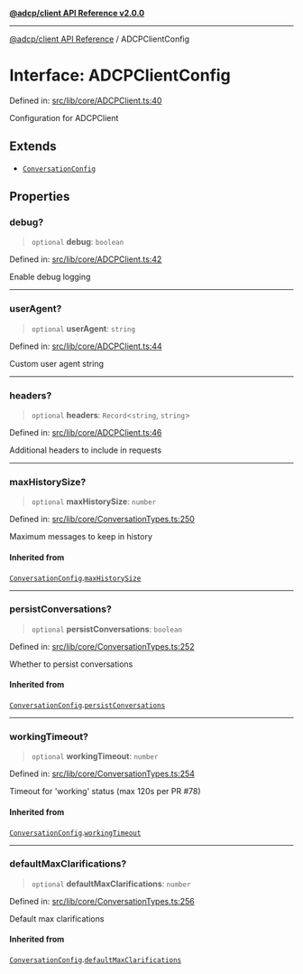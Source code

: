 [**@adcp/client API Reference v2.0.0**](../README.md)

***

[@adcp/client API Reference](../README.md) / ADCPClientConfig

# Interface: ADCPClientConfig

Defined in: [src/lib/core/ADCPClient.ts:40](https://github.com/adcontextprotocol/adcp-client/blob/9ed0be764adbd110916d257101c95a577b3f15c8/src/lib/core/ADCPClient.ts#L40)

Configuration for ADCPClient

## Extends

- [`ConversationConfig`](ConversationConfig.md)

## Properties

### debug?

> `optional` **debug**: `boolean`

Defined in: [src/lib/core/ADCPClient.ts:42](https://github.com/adcontextprotocol/adcp-client/blob/9ed0be764adbd110916d257101c95a577b3f15c8/src/lib/core/ADCPClient.ts#L42)

Enable debug logging

***

### userAgent?

> `optional` **userAgent**: `string`

Defined in: [src/lib/core/ADCPClient.ts:44](https://github.com/adcontextprotocol/adcp-client/blob/9ed0be764adbd110916d257101c95a577b3f15c8/src/lib/core/ADCPClient.ts#L44)

Custom user agent string

***

### headers?

> `optional` **headers**: `Record`\<`string`, `string`\>

Defined in: [src/lib/core/ADCPClient.ts:46](https://github.com/adcontextprotocol/adcp-client/blob/9ed0be764adbd110916d257101c95a577b3f15c8/src/lib/core/ADCPClient.ts#L46)

Additional headers to include in requests

***

### maxHistorySize?

> `optional` **maxHistorySize**: `number`

Defined in: [src/lib/core/ConversationTypes.ts:250](https://github.com/adcontextprotocol/adcp-client/blob/9ed0be764adbd110916d257101c95a577b3f15c8/src/lib/core/ConversationTypes.ts#L250)

Maximum messages to keep in history

#### Inherited from

[`ConversationConfig`](ConversationConfig.md).[`maxHistorySize`](ConversationConfig.md#maxhistorysize)

***

### persistConversations?

> `optional` **persistConversations**: `boolean`

Defined in: [src/lib/core/ConversationTypes.ts:252](https://github.com/adcontextprotocol/adcp-client/blob/9ed0be764adbd110916d257101c95a577b3f15c8/src/lib/core/ConversationTypes.ts#L252)

Whether to persist conversations

#### Inherited from

[`ConversationConfig`](ConversationConfig.md).[`persistConversations`](ConversationConfig.md#persistconversations)

***

### workingTimeout?

> `optional` **workingTimeout**: `number`

Defined in: [src/lib/core/ConversationTypes.ts:254](https://github.com/adcontextprotocol/adcp-client/blob/9ed0be764adbd110916d257101c95a577b3f15c8/src/lib/core/ConversationTypes.ts#L254)

Timeout for 'working' status (max 120s per PR #78)

#### Inherited from

[`ConversationConfig`](ConversationConfig.md).[`workingTimeout`](ConversationConfig.md#workingtimeout)

***

### defaultMaxClarifications?

> `optional` **defaultMaxClarifications**: `number`

Defined in: [src/lib/core/ConversationTypes.ts:256](https://github.com/adcontextprotocol/adcp-client/blob/9ed0be764adbd110916d257101c95a577b3f15c8/src/lib/core/ConversationTypes.ts#L256)

Default max clarifications

#### Inherited from

[`ConversationConfig`](ConversationConfig.md).[`defaultMaxClarifications`](ConversationConfig.md#defaultmaxclarifications)
